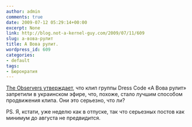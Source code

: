 ```yaml
---
author: admin
comments: true
date: 2009-07-12 05:29:14+00:00
excerpt: None
link: http://blog.not-a-kernel-guy.com/2009/07/11/609
slug: а-вова-рулит
title: А Вова рулит.
wordpress_id: 609
categories:
- default
tags:
- Бюрократия
---
```


[The Observers утверждает](http://observers.france24.com/en/content/20090123-putin-superhero-banished-ukrainian-airwaves-dress-code-song), что клип группы Dress Code «А Вова рулит» запретили в украинском эфире, что, похоже, стало лучшим способом продвижения клипа. Они это серьезно, что ли?

PS. Я, кстати, уже неделю как в отпуске, так что серьезных постов как минимум до августа не предвидится.

